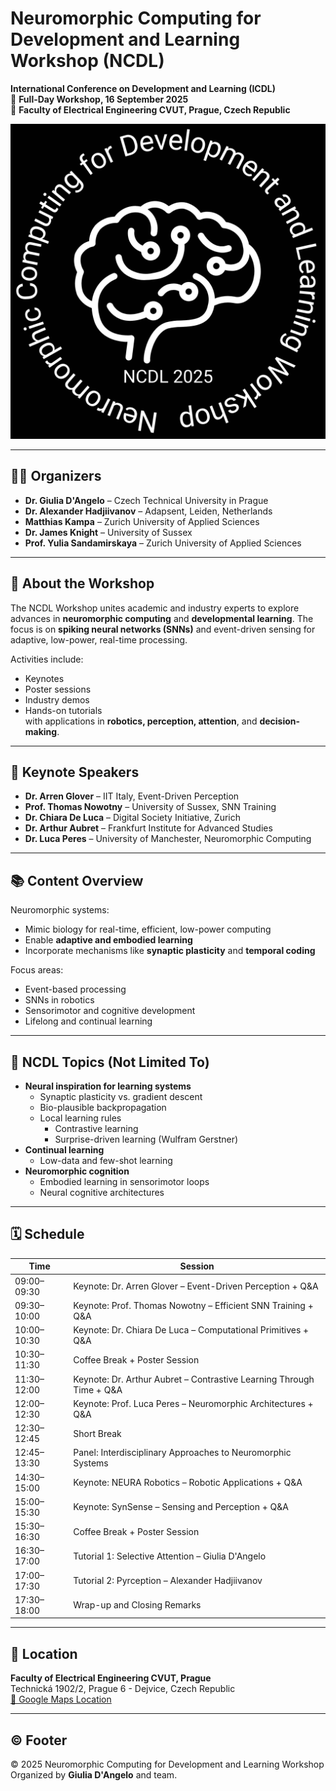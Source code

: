 # Neuromorphic Computing for Development and Learning Workshop (NCDL)

**International Conference on Development and Learning (ICDL)**  
📅 **Full-Day Workshop, 16 September 2025**  
📍 **Faculty of Electrical Engineering CVUT, Prague, Czech Republic**

![Workshop Logo](images/blacklogo.png)

---

## 🧑‍🔬 Organizers

- **Dr. Giulia D'Angelo** – Czech Technical University in Prague  
- **Dr. Alexander Hadjiivanov** – Adapsent, Leiden, Netherlands  
- **Matthias Kampa** – Zurich University of Applied Sciences  
- **Dr. James Knight** – University of Sussex  
- **Prof. Yulia Sandamirskaya** – Zurich University of Applied Sciences  

---

## 🧠 About the Workshop

The NCDL Workshop unites academic and industry experts to explore advances in **neuromorphic computing** and **developmental learning**. The focus is on **spiking neural networks (SNNs)** and event-driven sensing for adaptive, low-power, real-time processing.

Activities include:
- Keynotes
- Poster sessions
- Industry demos
- Hands-on tutorials  
with applications in **robotics, perception, attention**, and **decision-making**.

---

## 🎤 Keynote Speakers

- **Dr. Arren Glover** – IIT Italy, Event-Driven Perception  
- **Prof. Thomas Nowotny** – University of Sussex, SNN Training  
- **Dr. Chiara De Luca** – Digital Society Initiative, Zurich  
- **Dr. Arthur Aubret** – Frankfurt Institute for Advanced Studies  
- **Dr. Luca Peres** – University of Manchester, Neuromorphic Computing  

---

## 📚 Content Overview

Neuromorphic systems:
- Mimic biology for real-time, efficient, low-power computing  
- Enable **adaptive and embodied learning**  
- Incorporate mechanisms like **synaptic plasticity** and **temporal coding**

Focus areas:
- Event-based processing
- SNNs in robotics
- Sensorimotor and cognitive development  
- Lifelong and continual learning

---

## 📌 NCDL Topics (Not Limited To)

- **Neural inspiration for learning systems**
  - Synaptic plasticity vs. gradient descent
  - Bio-plausible backpropagation
  - Local learning rules
    - Contrastive learning
    - Surprise-driven learning (Wulfram Gerstner)
- **Continual learning**
  - Low-data and few-shot learning
- **Neuromorphic cognition**
  - Embodied learning in sensorimotor loops
  - Neural cognitive architectures

---

## 🗓️ Schedule

| Time          | Session |
|---------------|---------|
| 09:00–09:30   | Keynote: Dr. Arren Glover – Event-Driven Perception + Q&A |
| 09:30–10:00   | Keynote: Prof. Thomas Nowotny – Efficient SNN Training + Q&A |
| 10:00–10:30   | Keynote: Dr. Chiara De Luca – Computational Primitives + Q&A |
| 10:30–11:30   | Coffee Break + Poster Session |
| 11:30–12:00   | Keynote: Dr. Arthur Aubret – Contrastive Learning Through Time + Q&A |
| 12:00–12:30   | Keynote: Prof. Luca Peres – Neuromorphic Architectures + Q&A |
| 12:30–12:45   | Short Break |
| 12:45–13:30   | Panel: Interdisciplinary Approaches to Neuromorphic Systems |
| 14:30–15:00   | Keynote: NEURA Robotics – Robotic Applications + Q&A |
| 15:00–15:30   | Keynote: SynSense – Sensing and Perception + Q&A |
| 15:30–16:30   | Coffee Break + Poster Session |
| 16:30–17:00   | Tutorial 1: Selective Attention – Giulia D'Angelo |
| 17:00–17:30   | Tutorial 2: Pyrception – Alexander Hadjiivanov |
| 17:30–18:00   | Wrap-up and Closing Remarks |

---

## 📍 Location

**Faculty of Electrical Engineering CVUT, Prague**  
Technická 1902/2, Prague 6 - Dejvice, Czech Republic  
[📍 Google Maps Location](https://www.google.com/maps/place/Technick%C3%A1+1902%2F2,+Prague)

---

## ©️ Footer

© 2025 Neuromorphic Computing for Development and Learning Workshop  
Organized by **Giulia D'Angelo** and team.

